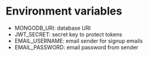 # Environment variables

- MONGODB_URI: database URI
- JWT_SECRET: secret key to protect tokens
- EMAIL_USERNAME: email sender for signup emails
- EMAIL_PASSWORD: email password from sender
